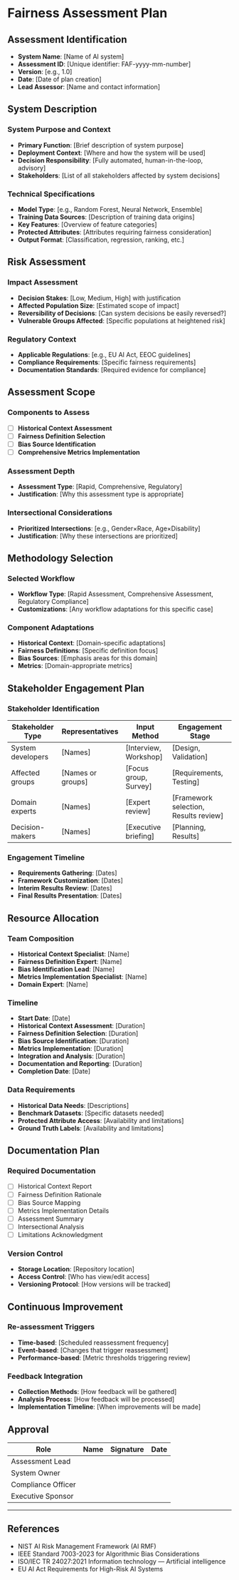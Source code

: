 # Fairness Assessment Plan

## Assessment Identification

- **System Name**: [Name of AI system]
- **Assessment ID**: [Unique identifier: FAF-yyyy-mm-number]
- **Version**: [e.g., 1.0]
- **Date**: [Date of plan creation]
- **Lead Assessor**: [Name and contact information]

## System Description

### System Purpose and Context

- **Primary Function**: [Brief description of system purpose]
- **Deployment Context**: [Where and how the system will be used]
- **Decision Responsibility**: [Fully automated, human-in-the-loop, advisory]
- **Stakeholders**: [List of all stakeholders affected by system decisions]

### Technical Specifications

- **Model Type**: [e.g., Random Forest, Neural Network, Ensemble]
- **Training Data Sources**: [Description of training data origins]
- **Key Features**: [Overview of feature categories]
- **Protected Attributes**: [Attributes requiring fairness consideration]
- **Output Format**: [Classification, regression, ranking, etc.]

## Risk Assessment

### Impact Assessment

- **Decision Stakes**: [Low, Medium, High] with justification
- **Affected Population Size**: [Estimated scope of impact]
- **Reversibility of Decisions**: [Can system decisions be easily reversed?]
- **Vulnerable Groups Affected**: [Specific populations at heightened risk]

### Regulatory Context

- **Applicable Regulations**: [e.g., EU AI Act, EEOC guidelines]
- **Compliance Requirements**: [Specific fairness requirements]
- **Documentation Standards**: [Required evidence for compliance]

## Assessment Scope

### Components to Assess

- [ ] **Historical Context Assessment**
- [ ] **Fairness Definition Selection**
- [ ] **Bias Source Identification**
- [ ] **Comprehensive Metrics Implementation**

### Assessment Depth

- **Assessment Type**: [Rapid, Comprehensive, Regulatory]
- **Justification**: [Why this assessment type is appropriate]

### Intersectional Considerations

- **Prioritized Intersections**: [e.g., Gender×Race, Age×Disability]
- **Justification**: [Why these intersections are prioritized]

## Methodology Selection

### Selected Workflow

- **Workflow Type**: [Rapid Assessment, Comprehensive Assessment, Regulatory Compliance]
- **Customizations**: [Any workflow adaptations for this specific case]

### Component Adaptations

- **Historical Context**: [Domain-specific adaptations]
- **Fairness Definitions**: [Specific definition focus]
- **Bias Sources**: [Emphasis areas for this domain]
- **Metrics**: [Domain-appropriate metrics]

## Stakeholder Engagement Plan

### Stakeholder Identification

| Stakeholder Type | Representatives | Input Method | Engagement Stage |
|------------------|----------------|--------------|------------------|
| System developers | [Names] | [Interview, Workshop] | [Design, Validation] |
| Affected groups | [Names or groups] | [Focus group, Survey] | [Requirements, Testing] |
| Domain experts | [Names] | [Expert review] | [Framework selection, Results review] |
| Decision-makers | [Names] | [Executive briefing] | [Planning, Results] |

### Engagement Timeline

- **Requirements Gathering**: [Dates]
- **Framework Customization**: [Dates]
- **Interim Results Review**: [Dates]
- **Final Results Presentation**: [Dates]

## Resource Allocation

### Team Composition

- **Historical Context Specialist**: [Name]
- **Fairness Definition Expert**: [Name]
- **Bias Identification Lead**: [Name]
- **Metrics Implementation Specialist**: [Name]
- **Domain Expert**: [Name]

### Timeline

- **Start Date**: [Date]
- **Historical Context Assessment**: [Duration]
- **Fairness Definition Selection**: [Duration]
- **Bias Source Identification**: [Duration]
- **Metrics Implementation**: [Duration]
- **Integration and Analysis**: [Duration]
- **Documentation and Reporting**: [Duration]
- **Completion Date**: [Date]

### Data Requirements

- **Historical Data Needs**: [Descriptions]
- **Benchmark Datasets**: [Specific datasets needed]
- **Protected Attribute Access**: [Availability and limitations]
- **Ground Truth Labels**: [Availability and limitations]

## Documentation Plan

### Required Documentation

- [ ] Historical Context Report
- [ ] Fairness Definition Rationale
- [ ] Bias Source Mapping
- [ ] Metrics Implementation Details
- [ ] Assessment Summary
- [ ] Intersectional Analysis
- [ ] Limitations Acknowledgment

### Version Control

- **Storage Location**: [Repository location]
- **Access Control**: [Who has view/edit access]
- **Versioning Protocol**: [How versions will be tracked]

## Continuous Improvement

### Re-assessment Triggers

- **Time-based**: [Scheduled reassessment frequency]
- **Event-based**: [Changes that trigger reassessment]
- **Performance-based**: [Metric thresholds triggering review]

### Feedback Integration

- **Collection Methods**: [How feedback will be gathered]
- **Analysis Process**: [How feedback will be processed]
- **Implementation Timeline**: [When improvements will be made]

## Approval

| Role | Name | Signature | Date |
|------|------|-----------|------|
| Assessment Lead | | | |
| System Owner | | | |
| Compliance Officer | | | |
| Executive Sponsor | | | |

---

## References

- NIST AI Risk Management Framework (AI RMF)
- IEEE Standard 7003-2023 for Algorithmic Bias Considerations
- ISO/IEC TR 24027:2021 Information technology — Artificial intelligence
- EU AI Act Requirements for High-Risk AI Systems